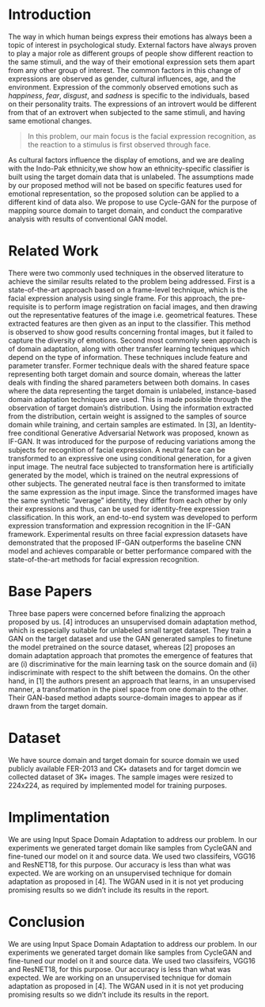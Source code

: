 # Introduction

The way in which human beings express their emotions
has always been a topic of interest in psychological study.
External factors have always proven to play a major role
as different groups of people show different reaction to the
same stimuli, and the way of their emotional expression sets
them apart from any other group of interest. The common
factors in this change of expressions are observed as gender,
cultural influences, age, and the environment. Expression of
the commonly observed emotions such as *happiness*, *fear*,
*disgust*, and *sadness* is specific to the individuals, based
on their personality traits. The expressions of an introvert
would be different from that of an extrovert when subjected
to the same stimuli, and having same emotional changes.

> In this problem, our main focus is the facial expression recognition, as the reaction to a stimulus is first observed through face. 

As cultural factors influence the display of
emotions, and we are dealing with the Indo-Pak ethnicity,we show how an ethnicity-specific classifier is built using
the target domain data that is unlabeled. The assumptions
made by our proposed method will not be based on specific features used for emotional representation, so the proposed solution can be applied to a different kind of data also.
We propose to use Cycle-GAN for the purpose of mapping
source domain to target domain, and conduct the comparative analysis with results of conventional GAN model.

# Related Work

There were two commonly used techniques in the observed literature to achieve the similar results related to
the problem being addressed. First is a state-of-the-art approach based on a frame-level technique, which is the facial
expression analysis using single frame. For this approach,
the pre-requisite is to perform image registration on facial
images, and then drawing out the representative features of
the image i.e. geometrical features. These extracted features are then given as an input to the classifier. This method
is observed to show good results concerning frontal images,
but it failed to capture the diversity of emotions.
Second most commonly seen approach is of domain
adaptation, along with other transfer learning techniques
which depend on the type of information. These techniques
include feature and parameter transfer. Former technique
deals with the shared feature space representing both target
domain and source domain, whereas the latter deals with
finding the shared parameters between both domains.
In cases where the data representing the target domain is
unlabeled, instance-based domain adaptation techniques are
used. This is made possible through the observation of target domain’s distribution. Using the information extracted
from the distribution, certain weight is assigned to the samples of source domain while training, and certain samples
are estimated. In [3], an Identity-free conditional Generative Adversarial Network was proposed, known as IF-GAN. It was introduced for the purpose of reducing variations among the subjects for recognition of facial expression. A neutral face can
be transformed to an expressive one using conditional generation, for a given input image. The neutral face subjected
to transformation here is artificially generated by the model,
which is trained on the neutral expressions of other subjects.
The generated neutral face is then transformed to imitate
the same expression as the input image. Since the transformed images have the same synthetic ”average” identity,
they differ from each other by only their expressions and
thus, can be used for identity-free expression classification.
In this work, an end-to-end system was developed to perform expression transformation and expression recognition
in the IF-GAN framework. Experimental results on three
facial expression datasets have demonstrated that the proposed IF-GAN outperforms the baseline CNN model and
achieves comparable or better performance compared with
the state-of-the-art methods for facial expression recognition.

# Base Papers

Three base papers were concerned before finalizing the
approach proposed by us. [4] introduces an unsupervised
domain adaptation method, which is especially suitable for
unlabeled small target dataset. They train a GAN on the
target dataset and use the GAN generated samples to finetune the model pretrained on the source dataset, whereas
[2] proposes an domain adaptation approach that promotes
the emergence of features that are (i) discriminative for the
main learning task on the source domain and (ii) indiscriminate with respect to the shift between the domains. On
the other hand, in [1] the authors present an approach that
learns, in an unsupervised manner, a transformation in the
pixel space from one domain to the other. Their GAN-based
method adapts source-domain images to appear as if drawn
from the target domain.

# Dataset

We have source domain and target domain for source domain we used publicly available FER-2013 and CK+ datasets and for target domcin we collected dataset of 3K+ images. The sample images were resized to 224x224, as required by implemented model for training purposes.



# Implimentation

We are using Input Space Domain Adaptation to address our problem. In our experiments we generated target
domain like samples from CycleGAN and fine-tuned our
model on it and source data. We used two classifeirs, VGG16 and ResNET18, for this purpose. Our accuracy is less
than what was expected. We are working on an unsupervised technique for domain adaptation as proposed in [4].
The WGAN used in it is not yet producing promising results so we didn’t include its results in the report.

# Conclusion

We are using Input Space Domain Adaptation to address our problem. In our experiments we generated target
domain like samples from CycleGAN and fine-tuned our
model on it and source data. We used two classifeirs, VGG16 and ResNET18, for this purpose. Our accuracy is less
than what was expected. We are working on an unsupervised technique for domain adaptation as proposed in [4].
The WGAN used in it is not yet producing promising results so we didn’t include its results in the report.
